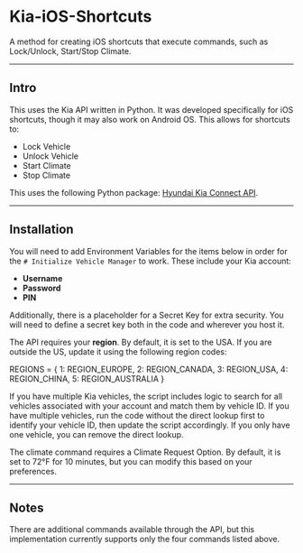 # Kia-iOS-Shortcuts

A method for creating iOS shortcuts that execute commands, such as Lock/Unlock, Start/Stop Climate.

---
## Intro

This uses the Kia API written in Python. It was developed specifically for iOS shortcuts, though it may also work on Android OS. This allows for shortcuts to:

- Lock Vehicle  
- Unlock Vehicle  
- Start Climate  
- Stop Climate  

This uses the following Python package: [Hyundai Kia Connect API](https://github.com/Hyundai-Kia-Connect/hyundai_kia_connect_api).

---

## Installation

You will need to add Environment Variables for the items below in order for the `# Initialize Vehicle Manager` to work. These include your Kia account:

- **Username**  
- **Password**  
- **PIN**  

Additionally, there is a placeholder for a Secret Key for extra security. You will need to define a secret key both in the code and wherever you host it.


The API requires your **region**. By default, it is set to the USA. If you are outside the US, update it using the following region codes:

REGIONS = {
    1: REGION_EUROPE,
    2: REGION_CANADA,
    3: REGION_USA,
    4: REGION_CHINA,
    5: REGION_AUSTRALIA }

If you have multiple Kia vehicles, the script includes logic to search for all vehicles associated with your account and match them by vehicle ID. If you have multiple vehicles, run the code without the direct lookup first to identify your vehicle ID, then update the script accordingly. If you only have one vehicle, you can remove the direct lookup.

The climate command requires a Climate Request Option. By default, it is set to 72°F for 10 minutes, but you can modify this based on your preferences.

---

## Notes

There are additional commands available through the API, but this implementation currently supports only the four commands listed above.
